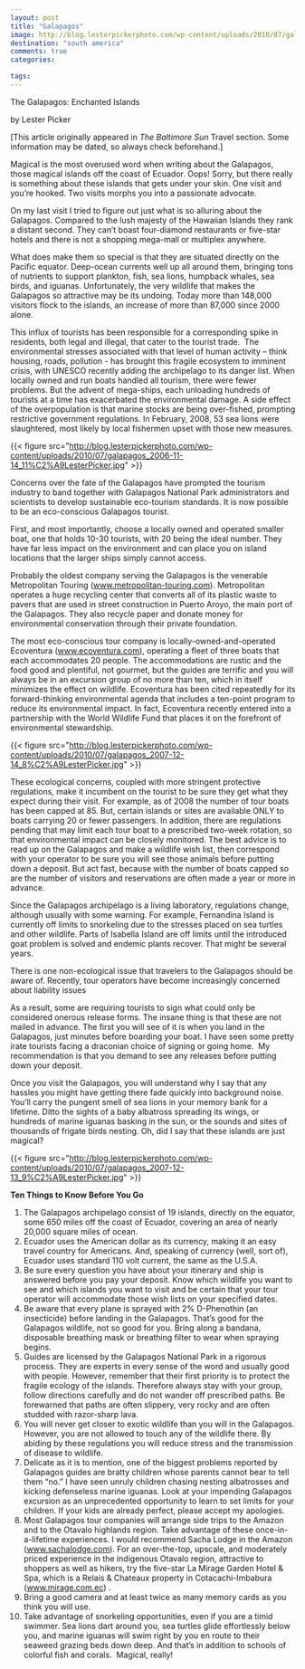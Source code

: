 ```yaml
---
layout: post
title: "Galapagos"
image: http://blog.lesterpickerphoto.com/wp-content/uploads/2010/07/galapagos_2007-12-12_10%C2%A9LesterPicker.jpg
destination: "south america"
comments: true
categories:

tags:
---
```

The Galapagos: Enchanted Islands

by Lester Picker

[This article originally appeared in <em>The Baltimore Sun </em>Travel section. Some information may be dated, so always check beforehand.]

Magical is the most overused word when writing about the Galapagos, those magical islands off the coast of Ecuador. Oops! Sorry, but there really is something about these islands that gets under your skin. One visit and you’re hooked. Two visits morphs you into a passionate advocate.

On my last visit I tried to figure out just what is so alluring about the Galapagos. Compared to the lush majesty of the Hawaiian Islands they rank a distant second. They can’t boast four-diamond restaurants or five-star hotels and there is not a shopping mega-mall or multiplex anywhere.

What does make them so special is that they are situated directly on the Pacific equator. Deep-ocean currents well up all around them, bringing tons of nutrients to support plankton, fish, sea lions, humpback whales, sea birds, and iguanas. Unfortunately, the very wildlife that makes the Galapagos so attractive may be its undoing. Today more than 148,000 visitors flock to the islands, an increase of more than 87,000 since 2000 alone.

This influx of tourists has been responsible for a corresponding spike in residents, both legal and illegal, that cater to the tourist trade.  The environmental stresses associated with that level of human activity – think housing, roads, pollution - has brought this fragile ecosystem to imminent crisis, with UNESCO recently adding the archipelago to its danger list. When locally owned and run boats handled all tourism, there were fewer problems. But the advent of mega-ships, each unloading hundreds of tourists at a time has exacerbated the environmental damage. A side effect of the overpopulation is that marine stocks are being over-fished, prompting restrictive government regulations. In February, 2008, 53 sea lions were slaughtered, most likely by local fishermen upset with those new measures.

{{< figure src="http://blog.lesterpickerphoto.com/wp-content/uploads/2010/07/galapagos_2006-11-14_11%C2%A9LesterPicker.jpg" >}}

Concerns over the fate of the Galapagos have prompted the tourism industry to band together with Galapagos National Park administrators and scientists to develop sustainable eco-tourism standards. It is now possible to be an eco-conscious Galapagos tourist.

First, and most importantly, choose a locally owned and operated smaller boat, one that holds 10-30 tourists, with 20 being the ideal number. They have far less impact on the environment and can place you on island locations that the larger ships simply cannot access.

Probably the oldest company serving the Galapagos is the venerable Metropolitan Touring (www.metropolitan-touring.com). Metropolitan operates a huge recycling center that converts all of its plastic waste to pavers that are used in street construction in Puerto Aroyo, the main port of the Galapagos. They also recycle paper and donate money for environmental conservation through their private foundation.

The most eco-conscious tour company is locally-owned-and-operated Ecoventura (www.ecoventura.com), operating a fleet of three boats that each accommodates 20 people. The accommodations are rustic and the food good and plentiful, not gourmet, but the guides are terrific and you will always be in an excursion group of no more than ten, which in itself minimizes the effect on wildlife. Ecoventura has been cited repeatedly for its forward-thinking environmental agenda that includes a ten-point program to reduce its environmental impact. In fact, Ecoventura recently entered into a partnership with the World Wildlife Fund that places it on the forefront of environmental stewardship.

{{< figure src="http://blog.lesterpickerphoto.com/wp-content/uploads/2010/07/galapagos_2007-12-14_8%C2%A9LesterPicker.jpg" >}}

These ecological concerns, coupled with more stringent protective regulations, make it incumbent on the tourist to be sure they get what they expect during their visit. For example, as of 2008 the number of tour boats has been capped at 85. But, certain islands or sites are available ONLY to boats carrying 20 or fewer passengers. In addition, there are regulations pending that may limit each tour boat to a prescribed two-week rotation, so that environmental impact can be closely monitored. The best advice is to read up on the Galapagos and make a wildlife wish list, then correspond with your operator to be sure you will see those animals before putting down a deposit. But act fast, because with the number of boats capped so are the number of visitors and reservations are often made a year or more in advance.

Since the Galapagos archipelago is a living laboratory, regulations change, although usually with some warning. For example, Fernandina Island is currently off limits to snorkeling due to the stresses placed on sea turtles and other wildlife. Parts of Isabella Island are off limits until the introduced goat problem is solved and endemic plants recover. That might be several years.

There is one non-ecological issue that travelers to the Galapagos should be aware of. Recently, tour operators have become increasingly concerned about liability issues

As a result, some are requiring tourists to sign what could only be considered onerous release forms. The insane thing is that these are not mailed in advance. The first you will see of it is when you land in the Galapagos, just minutes before boarding your boat. I have seen some pretty irate tourists facing a draconian choice of signing or going home.  My recommendation is that you demand to see any releases before putting down your deposit.

Once you visit the Galapagos, you will understand why I say that any hassles you might have getting there fade quickly into background noise. You’ll carry the pungent smell of sea lions in your memory bank for a lifetime. Ditto the sights of a baby albatross spreading its wings, or hundreds of marine iguanas basking in the sun, or the sounds and sites of thousands of frigate birds nesting. Oh, did I say that these islands are just magical?

{{< figure src="http://blog.lesterpickerphoto.com/wp-content/uploads/2010/07/galapagos_2007-12-13_9%C2%A9LesterPicker.jpg" >}}

<strong>Ten Things to Know Before You Go</strong>
<ol>
<li>The      Galapagos archipelago consist of 19 islands, directly on the equator, some      650 miles off the coast of Ecuador, covering an area of nearly 20,000      square miles of ocean.</li>
	<li>Ecuador      uses the American dollar as its currency, making it an easy travel country      for Americans. And, speaking of currency (well, sort of), Ecuador uses      standard 110 volt current, the same as the U.S.A.</li>
	<li>Be      sure every question you have about your itinerary and ship is answered      before you pay your deposit. Know which wildlife you want to see and which      islands you want to visit and be certain that your tour operator will      accommodate those wish lists on your specified dates.</li>
	<li>Be      aware that every plane is sprayed with 2% D-Phenothin (an insecticide)      before landing in the Galapagos. That’s good for the Galapagos wildlife,      not so good for you. Bring along a bandana, disposable breathing mask or      breathing filter to wear when spraying begins.</li>
	<li>Guides      are licensed by the Galapagos National Park in a rigorous process. They      are experts in every sense of the word and usually good with people.      However, remember that their first priority is to protect the fragile      ecology of the islands. Therefore always stay with your group, follow      directions carefully and do not wander off prescribed paths. Be forewarned      that paths are often slippery, very rocky and are often studded with      razor-sharp lava.</li>
	<li>You      will never get closer to exotic wildlife than you will in the Galapagos.      However, you are not allowed to touch any of the wildlife there. By      abiding by these regulations you will reduce stress and the transmission      of disease to wildlife.</li>
	<li>Delicate      as it is to mention, one of the biggest problems reported by Galapagos      guides are bratty children whose parents cannot bear to tell them “no.” I      have seen unruly children chasing nesting albatrosses and kicking      defenseless marine iguanas. Look at your impending Galapagos excursion as      an unprecedented opportunity to learn to set limits for your children. If      your kids are already perfect, please accept my apologies.</li>
	<li>Most      Galapagos tour companies will arrange side trips to the Amazon and to the      Otavalo highlands region. Take advantage of these once-in-a-lifetime      experiences. I would recommend Sacha Lodge in the Amazon (<a href="http://www.sachalodge.com">www.sachalodge.com</a>). For an      over-the-top, upscale, and moderately priced experience in the indigenous      Otavalo region, attractive to shoppers as well as hikers, try the      five-star La Mirage Garden Hotel &amp; Spa, which is a Relais &amp;      Chateaux property in Cotacachi-Imbabura (<a href="http://www.mirage.com.ec">www.mirage.com.ec</a>)      .</li>
	<li>Bring      a good camera and at least twice as many memory cards as you think you      will use.</li>
	<li>Take      advantage of snorkeling opportunities, even if you are a timid swimmer.      Sea lions dart around you, sea turtles glide effortlessly below you, and      marine iguanas will swim right by you en route to their seaweed grazing      beds down deep. And that’s in addition to schools of colorful fish and      corals.  Magical, really!</li>
</ol>